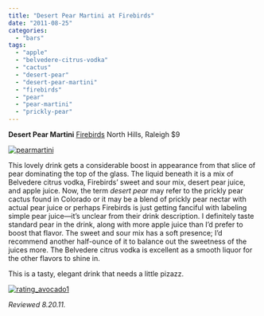 ```yaml
---
title: "Desert Pear Martini at Firebirds"
date: "2011-08-25"
categories:
  - "bars"
tags:
  - "apple"
  - "belvedere-citrus-vodka"
  - "cactus"
  - "desert-pear"
  - "desert-pear-martini"
  - "firebirds"
  - "pear"
  - "pear-martini"
  - "prickly-pear"
---
```


**Desert Pear Martini** [Firebirds](http://www.firebirdsrestaurants.com/index.html) North Hills, Raleigh $9

[![](http://s3.amazonaws.com/thegourmez-wpmedia/2011/08/pearmartini.jpg "pearmartini")](http://s3.amazonaws.com/thegourmez-wpmedia/2011/08/pearmartini.jpg)

This lovely drink gets a considerable boost in appearance from that slice of pear dominating the top of the glass. The liquid beneath it is a mix of Belvedere citrus vodka, Firebirds’ sweet and sour mix, desert pear juice, and apple juice. Now, the term _desert pear_ may refer to the prickly pear cactus found in Colorado or it may be a blend of prickly pear nectar with actual pear juice or perhaps Firebirds is just getting fanciful with labeling simple pear juice—it’s unclear from their drink description. I definitely taste standard pear in the drink, along with more apple juice than I’d prefer to boost that flavor. The sweet and sour mix has a soft presence; I’d recommend another half-ounce of it to balance out the sweetness of the juices more. The Belvedere citrus vodka is excellent as a smooth liquor for the other flavors to shine in.

This is a tasty, elegant drink that needs a little pizazz.

[![](http://s3.amazonaws.com/thegourmez-wpmedia/2009/02/rating_avocado1.gif "rating_avocado1")](http://s3.amazonaws.com/thegourmez-wpmedia/2009/02/rating_avocado1.gif)

_Reviewed 8.20.11._
